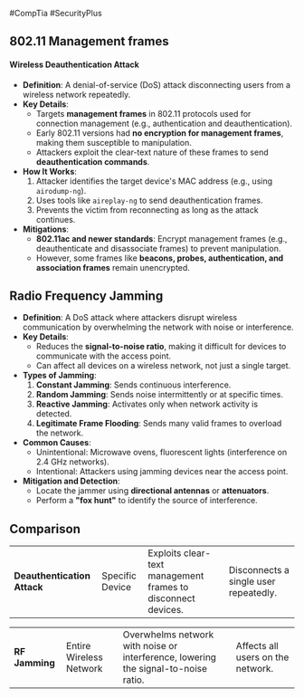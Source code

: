 #CompTia #SecurityPlus 
## 802.11 Management frames
#### **Wireless Deauthentication Attack**

- **Definition**: A denial-of-service (DoS) attack disconnecting users from a wireless network repeatedly.
- **Key Details**:
    - Targets **management frames** in 802.11 protocols used for connection management (e.g., authentication and deauthentication).
    - Early 802.11 versions had **no encryption for management frames**, making them susceptible to manipulation.
    - Attackers exploit the clear-text nature of these frames to send **deauthentication commands**.
- **How It Works**:
    1. Attacker identifies the target device's MAC address (e.g., using `airodump-ng`).
    2. Uses tools like `aireplay-ng` to send deauthentication frames.
    3. Prevents the victim from reconnecting as long as the attack continues.
- **Mitigations**:
    - **802.11ac and newer standards**: Encrypt management frames (e.g., deauthenticate and disassociate frames) to prevent manipulation.
    - However, some frames like **beacons, probes, authentication, and association frames** remain unencrypted.
## Radio Frequency Jamming
- **Definition**: A DoS attack where attackers disrupt wireless communication by overwhelming the network with noise or interference.
- **Key Details**:
    - Reduces the **signal-to-noise ratio**, making it difficult for devices to communicate with the access point.
    - Can affect all devices on a wireless network, not just a single target.
- **Types of Jamming**:
    1. **Constant Jamming**: Sends continuous interference.
    2. **Random Jamming**: Sends noise intermittently or at specific times.
    3. **Reactive Jamming**: Activates only when network activity is detected.
    4. **Legitimate Frame Flooding**: Sends many valid frames to overload the network.
- **Common Causes**:
    - Unintentional: Microwave ovens, fluorescent lights (interference on 2.4 GHz networks).
    - Intentional: Attackers using jamming devices near the access point.
- **Mitigation and Detection**:
    - Locate the jammer using **directional antennas** or **attenuators**.
    - Perform a **"fox hunt"** to identify the source of interference.
## Comparison 

|                             |                 |                                                              |                                       |
| --------------------------- | --------------- | ------------------------------------------------------------ | ------------------------------------- |
| **Deauthentication Attack** | Specific Device | Exploits clear-text management frames to disconnect devices. | Disconnects a single user repeatedly. |

|                |                         |                                                                                    |                                   |
| -------------- | ----------------------- | ---------------------------------------------------------------------------------- | --------------------------------- |
| **RF Jamming** | Entire Wireless Network | Overwhelms network with noise or interference, lowering the signal-to-noise ratio. | Affects all users on the network. |


